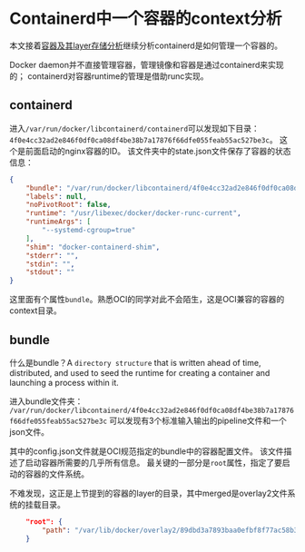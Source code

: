 # Containerd中一个容器的context分析
本文接着[容器及其layer存储分析](container_layout.md)继续分析containerd是如何管理一个容器的。

Docker daemon并不直接管理容器，管理镜像和容器是通过containerd来实现的；
containerd对容器runtime的管理是借助runc实现。

## containerd
进入`/var/run/docker/libcontainerd/containerd`可以发现如下目录：`4f0e4cc32ad2e846f0df0ca08df4be38b7a17876f66dfe055feab55ac527be3c`。
这个是前面启动的nginx容器的ID。
该文件夹中的state.json文件保存了容器的状态信息：
```json
{
    "bundle": "/var/run/docker/libcontainerd/4f0e4cc32ad2e846f0df0ca08df4be38b7a17876f66dfe055feab55ac527be3c",
    "labels": null,
    "noPivotRoot": false,
    "runtime": "/usr/libexec/docker/docker-runc-current",
    "runtimeArgs": [
        "--systemd-cgroup=true"
    ],
    "shim": "docker-containerd-shim",
    "stderr": "",
    "stdin": "",
    "stdout": ""
}
```
这里面有个属性`bundle`。熟悉OCI的同学对此不会陌生，这是OCI兼容的容器的context目录。

## bundle
什么是bundle？A `directory structure` that is written ahead of time, distributed, and used to seed the runtime for creating a container and launching a process within it.

进入bundle文件夹：
`/var/run/docker/libcontainerd/4f0e4cc32ad2e846f0df0ca08df4be38b7a17876f66dfe055feab55ac527be3c`
可以发现有3个标准输入输出的pipeline文件和一个json文件。

其中的config.json文件就是OCI规范指定的bundle中的容器配置文件。
该文件描述了启动容器所需要的几乎所有信息。
最关键的一部分是`root`属性，指定了要启动的容器的文件系统。

不难发现，这正是上节提到的容器的layer的目录，其中merged是overlay2文件系统的挂载目录。
```json
    "root": {
        "path": "/var/lib/docker/overlay2/89dbd3a7893baa0efbf8f77ac58b3192561fd62891531eb73d68feb1e600af06/merged"
    }
```
